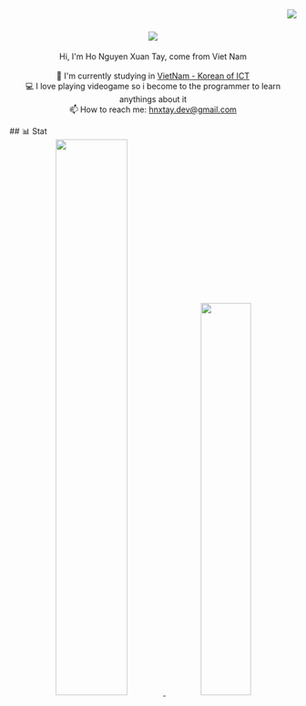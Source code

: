 <img align="right" src="https://visitor-badge.laobi.icu/badge?page_id=hnxtay">

<h1 align="center">
  <a href="https://git.io/typing-svg">
    <img src="https://readme-typing-svg.herokuapp.com/?lines=Hello,+There!+👋;This+is+my+profile....;Nice+to+meet+you!&center=true&size=30">
  </a>
</h1>

<p align="center">
  Hi, I'm Ho Nguyen Xuan Tay, come from Viet Nam
  <br>
  <br>
  🔬 I'm currently studying in <a href="https://vku.udn.vn">VietNam - Korean of ICT</a>
<!--   <br>
  🎓 I graduated from Ly Tu Trong High School -->
  <br>
  💻 I love playing videogame so i become to the programmer to learn anythings about it
  <br>
  📫 How to reach me: <a href="mailto: hnxtay.dev@gmail.com">hnxtay.dev@gmail.com</a>
</p>
## 📊 Stat
<div align="center" >
  
<a  href="https://github.com/hnxtay"> 
  
<img alt="" width="50%" src="https://github-readme-stats.vercel.app/api?username=hnxtay&hide_title=true&hide_border=true&show_icons=true&include_all_commits=true&count_private=true&line_height=21&text_color=000&icon_color=000&bg_color=0,ea6161,ffc64d,fffc4d,52fa5a&theme=graywhite" href="https://github.com/hnxtay" />
<img alt="" width="42%" src="https://github-readme-stats.vercel.app/api/top-langs/?username=hnxtay&hide=html&hide_title=true&hide_border=true&layout=compact&langs_count=7&exclude_repo=comp426,Redventures-Movie-Quotes&text_color=000&icon_color=fff&bg_color=0,52fa5a,4dfcff,c64dff&theme=graywhite" href="https://github.com/hnxtay" />
  
<!-- [![trophy](https://github-profile-trophy.vercel.app/?username=hnxtay)](https://github.com/hnxtay "trophy")-->

</a>

</div>
<!-- 
- 🔭 I’m currently working on ...
- 🌱 I’m currently learning ...
- 👯 I’m looking to collaborate on ...
- 🤔 I’m looking for help with ...
- 💬 Ask me about ...
- 📫 How to reach me: ...
- 😄 Pronouns: ...
- ⚡ Fun fact: ... -->

